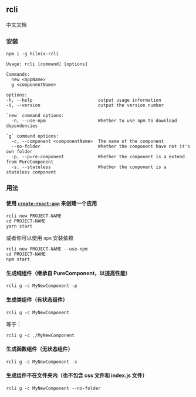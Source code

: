 ## rcli

中文文档

### 安装

```shell
npm i -g hileix-rcli
```

```
Usage: rcli [command] [options]

Commands:
  new <appName>
  g <componentName>

options:
-h, --help                         output usage information
-V, --version                      output the version number

`new` command options:
  -n, --use-npm                    Whether to use npm to download dependencies

`g` command options:
  -c, --component <componentName>  The name of the component
  --no-folder                      Whether the component have not it's own folder
  -p, --pure-component             Whether the component is a extend from PureComponent
  -s, --stateless                  Whether the component is a stateless component
```

### 用法

#### 使用 [`create-react-app`](https://github.com/facebook/create-react-app) 来创建一个应用

```shell
rcli new PROJECT-NAME
cd PROJECT-NAME
yarn start
```

或者你可以使用 `npm` 安装依赖

```shell
rcli new PROJECT-NAME --use-npm
cd PROJECT-NAME
npm start
```

#### 生成纯组件（继承自 PureComponent，以提高性能）

```shell
rcli g -c MyNewComponent -p
```

#### 生成类组件（有状态组件）

```shell
rcli g -c MyNewComponent
```

等于：

```shell
rcli g -c ./MyNewComponent
```

#### 生成函数组件（无状态组件）

```shell
rcli g -c MyNewComponent -s
```

#### 生成组件不在文件夹内（也不包含 css 文件和 index.js 文件）

```shell
rcli g -c MyNewComponent --no-folder
```
